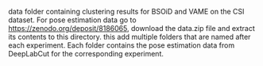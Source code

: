 data folder containing clustering results for BSOiD and VAME on the CSI dataset. For pose estimation data go to https://zenodo.org/deposit/8186065, download the data.zip file and extract its contents to this directory. this add multiple folders that are named after each experiment. Each folder contains the pose estimation data from DeepLabCut for the corresponding experiment.

